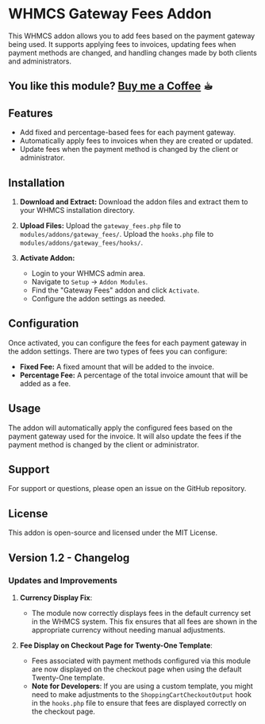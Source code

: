 # WHMCS Gateway Fees Addon

This WHMCS addon allows you to add fees based on the payment gateway being used. It supports applying fees to invoices, updating fees when payment methods are changed, and handling changes made by both clients and administrators.

## You like this module? [Buy me a Coffee](https://buymeacoffee.com/nikba) ☕︎

## Features

- Add fixed and percentage-based fees for each payment gateway.
- Automatically apply fees to invoices when they are created or updated.
- Update fees when the payment method is changed by the client or administrator.

## Installation

1. **Download and Extract:**
   Download the addon files and extract them to your WHMCS installation directory.

2. **Upload Files:**
   Upload the `gateway_fees.php` file to `modules/addons/gateway_fees/`.
   Upload the `hooks.php` file to `modules/addons/gateway_fees/hooks/`.

3. **Activate Addon:**
   - Login to your WHMCS admin area.
   - Navigate to `Setup` -> `Addon Modules`.
   - Find the "Gateway Fees" addon and click `Activate`.
   - Configure the addon settings as needed.

## Configuration

Once activated, you can configure the fees for each payment gateway in the addon settings. There are two types of fees you can configure:
- **Fixed Fee:** A fixed amount that will be added to the invoice.
- **Percentage Fee:** A percentage of the total invoice amount that will be added as a fee.

## Usage

The addon will automatically apply the configured fees based on the payment gateway used for the invoice. It will also update the fees if the payment method is changed by the client or administrator.

## Support

For support or questions, please open an issue on the GitHub repository.

## License

This addon is open-source and licensed under the MIT License.

## Version 1.2 - Changelog

### Updates and Improvements

1. **Currency Display Fix**:
   - The module now correctly displays fees in the default currency set in the WHMCS system. This fix ensures that all fees are shown in the appropriate currency without needing manual adjustments.

2. **Fee Display on Checkout Page for Twenty-One Template**:
   - Fees associated with payment methods configured via this module are now displayed on the checkout page when using the default Twenty-One template.
   - **Note for Developers**: If you are using a custom template, you might need to make adjustments to the `ShoppingCartCheckoutOutput` hook in the `hooks.php` file to ensure that fees are displayed correctly on the checkout page.
